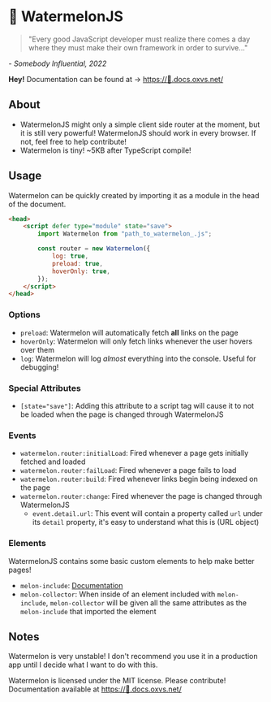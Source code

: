# 🍉 WatermelonJS

> "Every good JavaScript developer must realize there comes a day where they must make their own framework in order to survive..."

_- Somebody Influential, 2022_

**Hey!** Documentation can be found at -> [https://🍉.docs.oxvs.net/](https://🍉.docs.oxvs.net/)

## About

-   WatermelonJS might only a simple client side router at the moment, but it is still very powerful! WatermelonJS should work in every browser. If not, feel free to help contribute!
-   Watermelon is tiny! ~5KB after TypeScript compile!

## Usage

Watermelon can be quickly created by importing it as a module in the head of the document.

```html
<head>
    <script defer type="module" state="save">
        import Watermelon from "path_to_watermelon_.js";

        const router = new Watermelon({
            log: true,
            preload: true,
            hoverOnly: true,
        });
    </script>
</head>
```

### Options

-   `preload`: Watermelon will automatically fetch **all** links on the page
-   `hoverOnly`: Watermelon will only fetch links whenever the user hovers over them
-   `log`: Watermelon will log _almost_ everything into the console. Useful for debugging!

### Special Attributes

-   `[state="save"]`: Adding this attribute to a script tag will cause it to not be loaded when the page is changed through WatermelonJS

### Events

-   `watermelon.router:initialLoad`: Fired whenever a page gets initially fetched and loaded
-   `watermelon.router:failLoad`: Fired whenever a page fails to load
-   `watermelon.router:build`: Fired whenever links begin being indexed on the page
-   `watermelon.router:change`: Fired whenever the page is changed through WatermelonJS
    -   `event.detail.url`: This event will contain a property called `url` under its `detail` property, it's easy to understand what this is (URL object)

### Elements

WatermelonJS contains some basic custom elements to help make better pages!

-   `melon-include`: [Documentation](https://melon.docs.oxvs.net/classes/melonInclude.html)
-   `melon-collector`: When inside of an element included with `melon-include`, `melon-collector` will be given all the same attributes as the `melon-include` that imported the element

## Notes

Watermelon is very unstable! I don't recommend you use it in a production app until I decide what I want to do with this.

Watermelon is licensed under the MIT license. Please contribute! <br>
Documentation available at [https://🍉.docs.oxvs.net/](https://🍉.docs.oxvs.net/)

